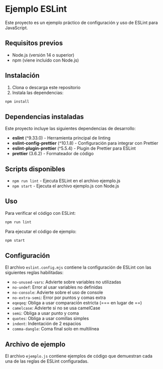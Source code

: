 # Ejemplo ESLint

Este proyecto es un ejemplo práctico de configuración y uso de ESLint para JavaScript.

## Requisitos previos

- Node.js (versión 14 o superior)
- npm (viene incluido con Node.js)

## Instalación

1. Clona o descarga este repositorio
2. Instala las dependencias:

```bash
npm install
```

## Dependencias instaladas

Este proyecto incluye las siguientes dependencias de desarrollo:

- **eslint** (^9.33.0) - Herramienta principal de linting
- **eslint-config-prettier** (^10.1.8) - Configuración para integrar con Prettier
- **eslint-plugin-prettier** (^5.5.4) - Plugin de Prettier para ESLint
- **prettier** (3.6.2) - Formateador de código

## Scripts disponibles

- `npm run lint` - Ejecuta ESLint en el archivo ejemplo.js
- `npm start` - Ejecuta el archivo ejemplo.js con Node.js

## Uso

Para verificar el código con ESLint:

```bash
npm run lint
```

Para ejecutar el código de ejemplo:

```bash
npm start
```

## Configuración

El archivo `eslint.config.mjs` contiene la configuración de ESLint con las siguientes reglas habilitadas:

- `no-unused-vars`: Advierte sobre variables no utilizadas
- `no-undef`: Error al usar variables no definidas
- `no-console`: Advierte sobre el uso de console
- `no-extra-semi`: Error por puntos y comas extra
- `eqeqeq`: Obliga a usar comparación estricta (=== en lugar de ==)
- `camelcase`: Advierte si no se usa camelCase
- `semi`: Obliga a usar punto y coma
- `quotes`: Obliga a usar comillas simples
- `indent`: Indentación de 2 espacios
- `comma-dangle`: Coma final solo en multilínea

## Archivo de ejemplo

El archivo `ejemplo.js` contiene ejemplos de código que demuestran cada una de las reglas de ESLint configuradas.